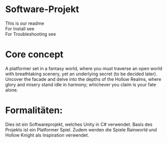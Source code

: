 # Software-Projekt
This is our readme<br>
For Install see <br>
For Troubleshooting see

# Core concept
A platformer set in a fantasy world, where you must traverse an open world with breathtaking scenery, yet an underlying secret (to be decided later). Uncover the facade and delve into the depths of the Hollow Realms, where glory and misery stand idle in harmony; whichever you claim is your fate alone.

# Formalitäten:
Dies ist ein Softwareprojekt, welches Unity in C# verwendet. Basis des Projekts ist ein Platformer Spiel. Zudem werden die Spiele Rainworld und Hollow Knight als Inspiration verwendet.
